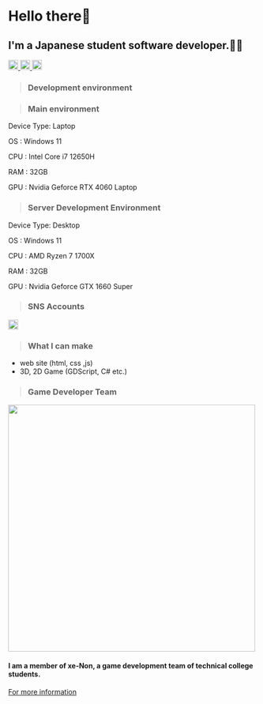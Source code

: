 <h1>Hello there👋</h1>

<h2>I'm a Japanese student software developer.🧑‍💻</h2>
<p align="left">
  <a href="https://github.com/gramme-linkcom">
    <img height="20" src="https://komarev.com/ghpvc/?username=gramme-linkcom" />
  </a>
  <a href="https://github.com/gramme-linkcom">
    <img height="20" src="https://img.shields.io/github/followers/gramme-linkcom?label=follow&logo=github&style=flat" />
  </a>
  <a href="https://www.9ramme.net">
    <img height="20" src="https://img.shields.io/badge/My_website-link-website?logoSize=auto" />
  </a>
</p>

> <h3>Development environment</h3>

> <h3>Main environment</h3>
<p>Device Type: Laptop</p>
<p>OS     : Windows 11</p>
<p>CPU    : Intel Core i7 12650H</p> 
<p>RAM    : 32GB</p>
<p>GPU    : Nvidia Geforce RTX 4060 Laptop</p>

> <h3>Server Development Environment</h3>
<p>Device Type: Desktop</p>
<p>OS     : Windows 11</p>
<p>CPU    : AMD Ryzen 7 1700X</p> 
<p>RAM    : 32GB</p>
<p>GPU    : Nvidia Geforce GTX 1660 Super</p>

> <h3>SNS Accounts</h3>
<a href="https://x.com/9ramme">
  <img height="20" src="https://img.shields.io/badge/SNS-X(Twitter)-twitter?logo=x&logoSize=auto&label=%239ramme&color=blue" />
</a>

> <h3>What I can make</h3>
- web site (html, css ,js)
- 3D, 2D Game (GDScript, C# etc.)

> <h3>Game Developer Team</h3>
<img src="https://github.com/user-attachments/assets/02c58958-1139-452e-b102-7e770865c29f" style="width:500px;">
<h4>I am a member of xe-Non, a game development team of technical college students.</h4>
<a href="https://github.com/xeNon-gamedev">For more information</a>
<!--
**gramme-linkcom/gramme-linkcom** is a ✨ _special_ ✨ repository because its `README.md` (this file) appears on your GitHub profile.

Here are some ideas to get you started:

- 🔭 I’m currently working on ...
- 🌱 I’m currently learning ...
- 👯 I’m looking to collaborate on ...
- 🤔 I’m looking for help with ...
- 💬 Ask me about ...
- 📫 How to reach me: ...
- 😄 Pronouns: ...
- ⚡ Fun fact: ...
-->
